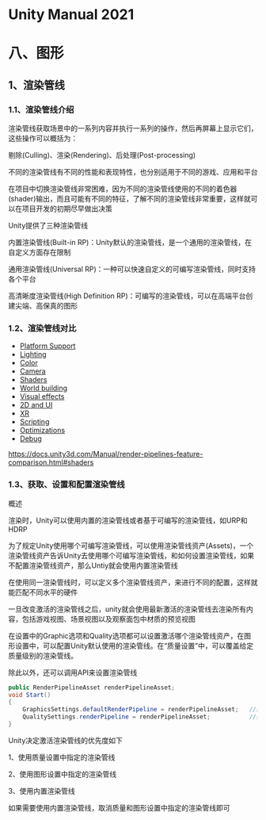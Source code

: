 # Unity Manual 2021

# 八、图形

## 1、渲染管线

### 1.1、渲染管线介绍

渲染管线获取场景中的一系列内容并执行一系列的操作，然后再屏幕上显示它们，这些操作可以概括为：

剔除(Culling)、渲染(Rendering)、后处理(Post-processing)

不同的渲染管线有不同的性能和表现特性，也分别适用于不同的游戏、应用和平台

在项目中切换渲染管线非常困难，因为不同的渲染管线使用的不同的着色器(shader)输出，而且可能有不同的特征，了解不同的渲染管线非常重要，这样就可以在项目开发的初期尽早做出决策

Unity提供了三种渲染管线

内置渲染管线(Built-in RP)：Unity默认的渲染管线，是一个通用的渲染管线，在自定义方面存在限制

通用渲染管线(Universal RP)：一种可以快速自定义的可编写渲染管线，同时支持各个平台

高清晰度渲染管线(High Definition RP)：可编写的渲染管线，可以在高端平台创建尖端、高保真的图形



### 1.2、渲染管线对比

- [Platform Support](https://docs.unity3d.com/Manual/render-pipelines-feature-comparison.html#platform-support)
- [Lighting](https://docs.unity3d.com/Manual/render-pipelines-feature-comparison.html#lighting)
- [Color](https://docs.unity3d.com/Manual/render-pipelines-feature-comparison.html#color)
- [Camera](https://docs.unity3d.com/Manual/render-pipelines-feature-comparison.html#camera)
- [Shaders](https://docs.unity3d.com/Manual/render-pipelines-feature-comparison.html#shaders)
- [World building](https://docs.unity3d.com/Manual/render-pipelines-feature-comparison.html#world-building)
- [Visual effects](https://docs.unity3d.com/Manual/render-pipelines-feature-comparison.html#visual-effects)
- [2D and UI](https://docs.unity3d.com/Manual/render-pipelines-feature-comparison.html#2d-and-ui)
- [XR](https://docs.unity3d.com/Manual/render-pipelines-feature-comparison.html#xr)
- [Scripting](https://docs.unity3d.com/Manual/render-pipelines-feature-comparison.html#scripting)
- [Optimizations](https://docs.unity3d.com/Manual/render-pipelines-feature-comparison.html#optimizations)
- [Debug](https://docs.unity3d.com/Manual/render-pipelines-feature-comparison.html#debug)

https://docs.unity3d.com/Manual/render-pipelines-feature-comparison.html#shaders



### 1.3、获取、设置和配置渲染管线

概述

渲染时，Unity可以使用内置的渲染管线或者基于可编写的渲染管线，如URP和HDRP

为了规定Unity使用哪个可编写渲染管线，可以使用渲染管线资产(Assets)，一个渲染管线资产告诉Unity去使用哪个可编写渲染管线，和如何设置渲染管线，如果不配置渲染管线资产，那么Untiy就会使用内置渲染管线

在使用同一渲染管线时，可以定义多个渲染管线资产，来进行不同的配置，这样就能匹配不同水平的硬件

一旦改变激活的渲染管线之后，unity就会使用最新激活的渲染管线去渲染所有内容，包括游戏视图、场景视图以及观察面包中材质的预览视图

在设置中的Graphic选项和Quality选项都可以设置激活哪个渲染管线资产，在图形设置中，可以配置Unity默认使用的渲染管线。在“质量设置”中，可以覆盖给定质量级别的渲染管线。

除此以外，还可以调用API来设置渲染管线

```C#
public RenderPipelineAsset renderPipelineAsset;
void Start()
{
    GraphicsSettings.defaultRenderPipeline = renderPipelineAsset;	//通过Graphic修改
    QualitySettings.renderPipeline = renderPipelineAsset;			//通过Quality修改
}
```

Unity决定激活渲染管线的优先度如下

1、使用质量设置中指定的渲染管线

2、使用图形设置中指定的渲染管线

3、使用内置渲染管线

如果需要使用内置渲染管线，取消质量和图形设置中指定的渲染管线即可





